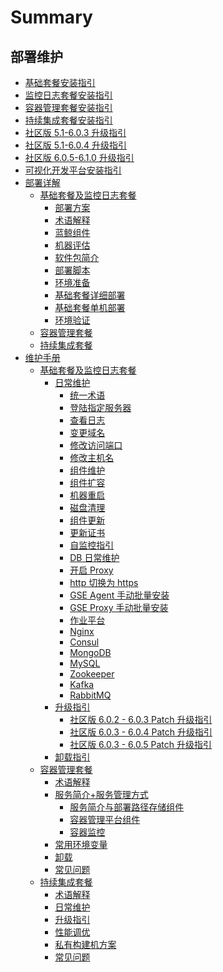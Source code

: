 # Summary

## 部署维护

* [基础套餐安装指引](产品白皮书/基础包安装/多机部署/quick_install.md)
* [监控日志套餐安装指引](产品白皮书/基础包安装/多机部署/value_added.md)
* [容器管理套餐安装指引](产品白皮书/增强包安装/部署安装/BCS-start.md)
* [持续集成套餐安装指引](产品白皮书/增强包安装/部署安装/CI-start.md)
* [社区版 5.1-6.0.3 升级指引](产品白皮书/升级指引/update_v6/update_v6.0.3.md)
* [社区版 5.1-6.0.4 升级指引](产品白皮书/升级指引/update_v6/update_v6.0.4.md)
* [社区版 6.0.5-6.1.0 升级指引](产品白皮书/升级指引/update_v6/update_v6.1.0.md)
* [可视化开发平台安装指引](产品白皮书/基础包安装/多机部署/install_lesscode.md)
* [部署详解]()
    * [基础套餐及监控日志套餐]()
        * [部署方案](产品白皮书/部署方案/README.md)
        * [术语解释](产品白皮书/术语解释/Term.md)
        * [蓝鲸组件](产品白皮书/术语解释/Architecture.md)
        * [机器评估](产品白皮书/基础包安装/机器评估/evaluate.md)
        * [软件包简介](产品白皮书/基础包安装/软件包简介/src_overview.md)
        * [部署脚本](产品白皮书/部署脚本/intro.md)
        * [环境准备](产品白皮书/基础包安装/环境准备/get_ready.md)
        * [基础套餐详细部署](产品白皮书/基础包安装/多机部署/detail_install.md)
        * [基础套餐单机部署](产品白皮书/基础包安装/单机部署/install_on_single_host.md)
        * [环境验证](产品白皮书/基础包安装/环境验证/check.md)
    * [容器管理套餐](产品白皮书/增强包安装/部署安装/BCS-V2.md)
    * [持续集成套餐](产品白皮书/增强包安装/部署安装/CI-V2.md)
* [维护手册]()
    * [基础套餐及监控日志套餐]()
        * [日常维护]()
            * [统一术语](产品白皮书/维护手册/日常维护/maintain.md)
            * [登陆指定服务器](产品白皮书/维护手册/日常维护/login_srv.md)
            * [查看日志](产品白皮书/维护手册/日常维护/logs.md)
            * [变更域名](产品白皮书/维护手册/日常维护/change_domain.md)
            * [修改访问端口](产品白皮书/维护手册/日常维护/change_http_port.md)
            * [修改主机名](产品白皮书/维护手册/日常维护/change_hostname.md)
            * [组件维护](产品白皮书/维护手册/日常维护/start_stop.md)
            * [组件扩容](产品白皮书/维护手册/日常维护/scale_node.md)
            * [机器重启](产品白皮书/维护手册/日常维护/host_reboot.md)
            * [磁盘清理](产品白皮书/维护手册/日常维护/disk_clean.md)
            * [组件更新](产品白皮书/维护手册/日常维护/update.md)
            * [更新证书](产品白皮书/维护手册/日常维护/renew_certificate.md)
            * [自监控指引](产品白皮书/维护手册/日常维护/self_monitor.md)
            * [DB 日常维护](产品白皮书/维护手册/日常维护/data_backup.md)
            * [开启 Proxy](产品白皮书/维护手册/日常维护/open_proxy.md)
            * [http 切换为 https](产品白皮书/维护手册/日常维护/convert_https.md)
            * [GSE Agent 手动批量安装](产品白皮书/维护手册/日常维护/gse_agent.md)
            * [GSE Proxy 手动批量安装](产品白皮书/维护手册/日常维护/gse_proxy.md)
            * [作业平台](产品白皮书/维护手册/日常维护/job.md)
            * [Nginx](产品白皮书/维护手册/日常维护/nginx.md)
            * [Consul](产品白皮书/维护手册/日常维护/consul.md)
            * [MongoDB](产品白皮书/维护手册/日常维护/mongodb.md)
            * [MySQL](产品白皮书/维护手册/日常维护/mysql.md)
            * [Zookeeper](产品白皮书/维护手册/日常维护/zookeeper.md)
            * [Kafka](产品白皮书/维护手册/日常维护/kafka.md)
            * [RabbitMQ](产品白皮书/维护手册/日常维护/rabbitmq.md)
        * [升级指引]()
            * [社区版 6.0.2 - 6.0.3 Patch 升级指引](产品白皮书/升级指引/update_of_the_6.0.3_patch.md)
            * [社区版 6.0.3 - 6.0.4 Patch 升级指引](产品白皮书/升级指引/update_of_the_6.0.4_patch.md)
            * [社区版 6.0.3 - 6.0.5 Patch 升级指引](产品白皮书/升级指引/update_of_the_6.0.5_patch.md)
        * [卸载指引](产品白皮书/卸载指引/uninstall.md)
    * [容器管理套餐]()
        * [术语解释](产品白皮书/增强包维护/BCS/Term.md)
        * [服务简介+服务管理方式]()
            * [服务简介与部署路径存储组件](产品白皮书/增强包维护/BCS/Service.md)
            * [容器管理平台组件](产品白皮书/增强包维护/BCS/Components.md)
            * [容器监控](产品白皮书/增强包维护/BCS/Monitor.md)
        * [常用环境变量](产品白皮书/增强包维护/BCS/Env_variable.md)
        * [卸载](产品白皮书/增强包维护/BCS/Uninstall.md)
        * [常见问题](产品白皮书/增强包维护/BCS/FAQ.md)
    * [持续集成套餐]()
        * [术语解释](产品白皮书/增强包维护/蓝盾/Term.md)
        * [日常维护](产品白皮书/增强包维护/蓝盾/Maintenance.md)
        * [升级指引](产品白皮书/增强包维护/蓝盾/Upgrade.md)
        * [性能调优](产品白皮书/增强包维护/蓝盾/Opitmize.md)
        * [私有构建机方案](产品白皮书/增强包维护/蓝盾/Private-build-setup.md)
        * [常见问题](产品白皮书/增强包维护/蓝盾/FAQ.md)
